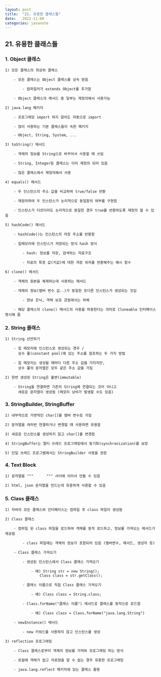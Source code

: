 ```yaml
---
layout: post
title:  "21. 유용한 클래스들"
date:   2022-11-09
categories: javanote
---
```


## 21. 유용한 클래스들

### 1. Object 클래스 

    1) 모든 클래스의 최상위 클래스 

        - 모든 클래스는 Object 클래스를 상속 받음 

            - 컴파일러가 extends Object를 추가함 

        - Object 클래스의 메서드 중 일부는 재정의해서 사용가능

    2) java.lang 패키지 

        - 프로그래밍 import 하지 않아도 자동으로 import 

        - 많이 사용하는 기본 클래스들이 속한 패키지 

        - Object, String, System, ...

    3) toString() 메서드 

        - 객체의 정보를 String으로 바꾸어서 사용할 때 쓰임 

        - String, Integer등 클래스는 이미 재정의 되어 있음 

        - 많은 클래스에서 재정의해서 사용

    4) equals() 메서드 

        - 두 인스턴스의 주소 값을 비교하여 true/false 반환 

        - 재정의하여 두 인스턴스가 논리적으로 동일함의 여부를 구현함 

        - 인스턴스가 다르더라도 논리적으로 동일한 경우 true를 반환하도록 재정의 할 수 있음 

    5) hashCode() 메서드 

        - hashCode()는 인스턴스의 저장 주소를 반환함

        - 힙메모리에 인스턴스가 저장되는 방식 hash 방식
        
            - hash: 정보를 저장, 검색하는 자료구조 

            - 자료의 특정 값(키값)에 대한 저장 위치를 반환해주는 해시 함수    

    6) clone() 메서드 

        - 객체의 원본을 복제하는데 사용하는 메서드

        - 객체의 정보(멤버 변수 값..)가 동일한 또다른 인스턴스가 생성되는 것임

            - 정보 은닉, 객체 보호 관점에서는 위배         

        - 해당 클래스의 clone() 메서드의 사용을 허용한다는 의미로 Cloneable 인터페이스 명시해 줌        

### 2. String 클래스 
    1) String 선언하기 

        - 힙 메모리에 인스턴스로 생성되는 경우 / 
          상수 풀(constant pool)에 있는 주소를 참조하는 두 가지 방법

        - 힙 메모리는 생성될 때마다 다른 주소 값을 가지지만, 
          상수 풀의 문자열은 모두 같은 주소 값을 가짐

    2) 한번 생성된 String은 불변(immutable)

        - String을 연결하면 기존의 String에 연결되는 것이 아니고 
          새로운 문자열이 생성됨 (메모리 낭비가 발생할 수도 있음)

### 3. StringBuilder, StringBuffer 

    1) 내부적으로 가변적인 char[]를 멤버 변수로 가짐 

    2) 문자열을 여러번 연결하거나 변경할 때 사용하면 유용함 

    3) 새로운 인스턴스를 생성하지 않고 char[]를 변경함 

    4) StringBuffer는 멀티 쓰레드 프로그래밍에서 동기화(synchronization)를 보장 

    5) 단일 쓰레드 프로그램에서는 StringBuilder 사용을 권장 

### 4. Text Block

    1) 문자열을 """      """ 사이에 이어서 만들 수 있음 

    2) html, json 문자열을 만드는데 유용하게 사용할 수 있음 

### 5. Class 클래스 

    1) 자바의 모든 클래스와 인터페이스는 컴파일 후 class 파일이 생성됨 

    2) Class 클래스 

        - 컴파일 된 class 파일을 로드하여 객체를 동적 로드하고, 정보를 가져오는 메서드가 제공됨

            - class 파일에는 객체의 정보가 포함되어 있음 (멤버변수, 메서드, 생성자 등)

        - Class 클래스 가져오기 

            - 생성된 인스턴스에서 Class 클래스 가져오기 

                - 예) String str = new String();
                    Class class = str.getClass();

            - 클래스 이름으로 직접 Class 클래스 가져오기 

                - 예) Class class = String.class; 

            - Class.forName("클래스 이름") 메서드로 클래스를 동적으로 로드함 

                - 예) Class class = Class.forName("java.lang.String")    

        - newInstance() 메서드 

            - new 키워드를 사용하지 않고 인스턴스를 생성 

    3) reflection 프로그래밍

        - Class 클래스로부터 객체의 정보를 가져와 프로그래밍 하는 방식 

        - 로컬에 객체가 없고 자료형을 알 수 없는 경우 유용한 프로그래밍 

        - java.lang.reflect 패키지에 있는 클래스 활용                                              



